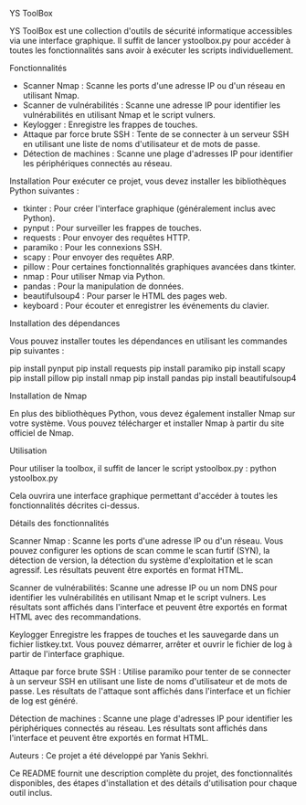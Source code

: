 YS ToolBox

YS ToolBox est une collection d'outils de sécurité informatique accessibles via une interface graphique. Il suffit de lancer ystoolbox.py pour accéder à toutes les fonctionnalités sans avoir à exécuter les scripts individuellement.

Fonctionnalités
- Scanner Nmap : Scanne les ports d'une adresse IP ou d'un réseau en utilisant Nmap.
- Scanner de vulnérabilités : Scanne une adresse IP pour identifier les vulnérabilités en utilisant Nmap et le script vulners.
- Keylogger : Enregistre les frappes de touches.
- Attaque par force brute SSH : Tente de se connecter à un serveur SSH en utilisant une liste de noms d'utilisateur et de mots de passe.
- Détection de machines : Scanne une plage d'adresses IP pour identifier les périphériques connectés au réseau.

Installation
Pour exécuter ce projet, vous devez installer les bibliothèques Python suivantes :

- tkinter : Pour créer l'interface graphique (généralement inclus avec Python).
- pynput : Pour surveiller les frappes de touches.
- requests : Pour envoyer des requêtes HTTP.
- paramiko : Pour les connexions SSH.
- scapy : Pour envoyer des requêtes ARP.
- pillow : Pour certaines fonctionnalités graphiques avancées dans tkinter.
- nmap : Pour utiliser Nmap via Python.
- pandas : Pour la manipulation de données.
- beautifulsoup4 : Pour parser le HTML des pages web.
- keyboard : Pour écouter et enregistrer les événements du clavier.


Installation des dépendances

Vous pouvez installer toutes les dépendances en utilisant les commandes pip suivantes :

pip install pynput
pip install requests
pip install paramiko
pip install scapy
pip install pillow
pip install nmap
pip install pandas
pip install beautifulsoup4


Installation de Nmap

En plus des bibliothèques Python, vous devez également installer Nmap sur votre système. Vous pouvez télécharger et installer Nmap à partir du site officiel de Nmap.

Utilisation

Pour utiliser la toolbox, il suffit de lancer le script ystoolbox.py :
python ystoolbox.py

Cela ouvrira une interface graphique permettant d'accéder à toutes les fonctionnalités décrites ci-dessus.


Détails des fonctionnalités

Scanner Nmap : 
Scanne les ports d'une adresse IP ou d'un réseau. Vous pouvez configurer les options de scan comme le scan furtif (SYN), la détection de version, la détection du système d'exploitation et le scan agressif. Les résultats peuvent être exportés en format HTML.

Scanner de vulnérabilités: 
Scanne une adresse IP ou un nom DNS pour identifier les vulnérabilités en utilisant Nmap et le script vulners. Les résultats sont affichés dans l'interface et peuvent être exportés en format HTML avec des recommandations.

Keylogger
Enregistre les frappes de touches et les sauvegarde dans un fichier listkey.txt. Vous pouvez démarrer, arrêter et ouvrir le fichier de log à partir de l'interface graphique.

Attaque par force brute SSH : 
Utilise paramiko pour tenter de se connecter à un serveur SSH en utilisant une liste de noms d'utilisateur et de mots de passe. Les résultats de l'attaque sont affichés dans l'interface et un fichier de log est généré.

Détection de machines : 
Scanne une plage d'adresses IP pour identifier les périphériques connectés au réseau. Les résultats sont affichés dans l'interface et peuvent être exportés en format HTML.

Auteurs : 
Ce projet a été développé par Yanis Sekhri.

Ce README fournit une description complète du projet, des fonctionnalités disponibles, des étapes d'installation et des détails d'utilisation pour chaque outil inclus.

